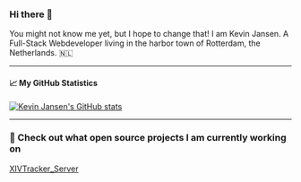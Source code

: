 ### Hi there 👋

You might not know me yet, but I hope to change that! I am Kevin Jansen. A Full-Stack Webdeveloper living in the harbor town of Rotterdam, the Netherlands. 🇳🇱

---
#### 📈 My GitHub Statistics
[![Kevin Jansen's GitHub stats](https://github-readme-stats.vercel.app/api?username=Kevin-Jansen&hide=stars&show_icons=true&hide_title=true&include_all_commits=true&count_private=true)](https://github.com/Kevin-Jansen)

---
### 💾 Check out what open source projects I am currently working on
[XIVTracker_Server](https://github.com/kevin-jansen/XIVTracker_Server)

<!--
**Kevin-Jansen/Kevin-Jansen** is a ✨ _special_ ✨ repository because its `README.md` (this file) appears on your GitHub profile.
Here are some ideas to get you started:

- 🔭 I’m currently working on ...
- 🌱 I’m currently learning ...
- 👯 I’m looking to collaborate on ...
- 🤔 I’m looking for help with ...
- 💬 Ask me about ...
- 📫 How to reach me: ...
- 😄 Pronouns: ...
- ⚡ Fun fact: ...
-->
